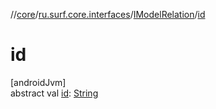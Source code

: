 //[core](../../../index.md)/[ru.surf.core.interfaces](../index.md)/[IModelRelation](index.md)/[id](id.md)

# id

[androidJvm]\
abstract val [id](id.md): [String](https://kotlinlang.org/api/latest/jvm/stdlib/kotlin/-string/index.html)
